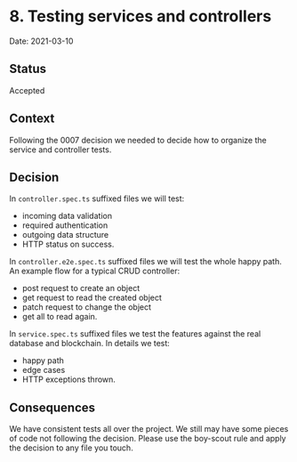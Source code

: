 # 8. Testing services and controllers

Date: 2021-03-10

## Status

Accepted

## Context

Following the 0007 decision we needed to decide how to organize the service and controller tests.

## Decision

In `controller.spec.ts` suffixed files we will test:

-   incoming data validation
-   required authentication
-   outgoing data structure
-   HTTP status on success.

In `controller.e2e.spec.ts` suffixed files we will test the whole happy path.
An example flow for a typical CRUD controller:

-   post request to create an object
-   get request to read the created object
-   patch request to change the object
-   get all to read again.

In `service.spec.ts` suffixed files we test the features against the real database and blockchain. In details we test:

-   happy path
-   edge cases
-   HTTP exceptions thrown.

## Consequences

We have consistent tests all over the project.
We still may have some pieces of code not following the decision. Please use the boy-scout rule and apply the decision to any file you touch.
